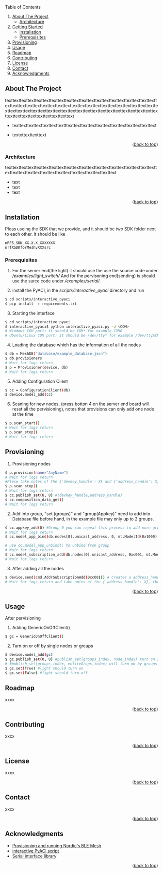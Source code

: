 <a name="BLE Mesh Project Readme"></a>

<!-- Original Readme Credit: https://github.com/othneildrew/Best-README-Template/blob/master/README.md -->





<!-- PROJECT SHIELDS -->
<!--
*** I'm using markdown "reference style" links for readability.
*** Reference links are enclosed in brackets [ ] instead of parentheses ( ).
*** See the bottom of this document for the declaration of the reference variables
*** for contributors-url, forks-url, etc. This is an optional, concise syntax you may use.
*** https://www.markdownguide.org/basic-syntax/#reference-style-links
-->


<!-- TABLE OF CONTENTS -->

  <summary>Table of Contents</summary>
  <ol>
    <li>
      <a href="#about-the-project">About The Project</a>
      <ul>
        <li><a href="#architecture">Architecture</a></li>
      </ul>
    </li>
    <li>
      <a href="#getting-started">Getting Started</a>
      <ul>
        <li><a href="#installation">Installation</a></li>
        <li><a href="#prerequisites">Prerequisites</a></li>
      </ul>
    </li>
    <li><a href="#provisioning">Provisioning</a></li>
    <li><a href="#usage">Usage</a></li>
    <li><a href="#roadmap">Roadmap</a></li>
    <li><a href="#contributing">Contributing</a></li>
    <li><a href="#license">License</a></li>
    <li><a href="#contact">Contact</a></li>
    <li><a href="#acknowledgments">Acknowledgments</a></li>
  </ol>




<!-- ABOUT THE PROJECT -->
## About The Project

texttexttexttexttexttexttexttexttexttexttexttexttexttexttexttexttexttexttexttexttexttexttexttexttexttexttexttexttexttexttexttexttexttexttexttexttexttexttexttexttexttexttexttexttexttexttexttexttexttexttexttexttexttexttexttexttexttexttexttexttexttexttexttexttexttexttexttexttexttext
* texttexttexttexttexttexttextttexttexttexttexttexttexttexttexttexttexttexttext

* textxttexttexttext

<p align="right">(<a href="#readme-top">back to top</a>)</p>

### Architecture

texttexttexttexttexttexttexttexttexttexttexttexttexttexttexttexttexttexttexttexttexttexttexttexttexttexttexttexttexttexttexttexttexttexttext

* text
* text
* text


<p align="right">(<a href="#readme-top">back to top</a>)</p>



<!-- GETTING STARTED -->
## Installation

Pleas useing the SDK that we provide, and it should be two SDK folder next to each other.
it should be like

```sh
nRF5_SDK_XX.X.X_XXXXXXX
nrfXSDKforMeshvXXXsrc
```

### Prerequisites

1. For the server end(the light) it should use the use the source code under *<nrfXSDKforMeshvXXXsrc>/examples/light_switch/* And for the pervisoning end(sending) is should use the surce code under *<nrfXSDKforMeshvXXXsrc>/examples/serial/*.

2. Install the PyACI, in the *scripts/interactive_pyaci* directory and run
```sh
$ cd scripts/interactive_pyaci
$ pip install -r requirements.txt
```

3. Starting the interface
```sh
$ cd scripts/interactive_pyaci
$ interactive_pyaci$ python interactive_pyaci.py -d <COM>
# Windows COM port: it should be COM* for example COM0
# Ubuntu/Linux COM port: it should be /dev/tty* for example /dev/ttyACM0
```

4.  Loading the database which has the information of all the nodes
```sh
$ db = MeshDB("database/example_database.json")
$ db.provisioners
# Wait for logs return
$ p = Provisioner(device, db)
# Wait for logs return
```

5. Adding Configuration Client
```sh
$ cc = ConfigurationClient(db)
$ device.model_add(cc)
```

6. Scaning for new nodes, (press botton 4 on the server end board will reset all the pervisioning), notes that provisions can only add one node at the time
```sh
$ p.scan_start()
# Wait for logs return
$ p.scan_stop()
# Wait for logs return
```


## Provisioning

1. Provisioning nodes
 ```sh
$ p.provision(name="AnyName")
# Wait for logs return
#Plese take notes of the {'devkey_handle': X} and {'address_handle': X}>
$ p.scan_stop()
# Wait for logs return
$ cc.publish_set(8, 0) #(devkey_handle,address_handle)
$ cc.composition_data_get()
# Wait for logs return
```

2. Add into group, "set (groups)" and "group(Appkey)" need to add into Database file before hand, in the example file may only up to 2 groups.
```sh
$ cc.appkey_add(0) #Group 0 you can repeat this process to add more group
# Wait for logs return
$ cc.model_app_bind(db.nodes[0].unicast_address, 0, mt.ModelId(0x1000)) # Make the node 0 bind to appkey 0 which is the group 0

# use cc.model_app_unbind() to unbind from group
# Wait for logs return
$ cc.model_subscription_add(db.nodes[0].unicast_address, 0xc001, mt.ModelId(0x1000)) # Add to group 0xC001
# Wait for logs return
```
3. After adding all the nodes 
```sh
$ device.send(cmd.AddrSubscriptionAdd(0xc001)) # Creates a address_handle for all the set
# Wait for logs return and take notes of the {'address_handle': X}, that will be the address_handle for the entire grops
```

<p align="right">(<a href="#readme-top">back to top</a>)</p>



<!-- USAGE EXAMPLES -->
## Usage

After pervisioning

1. Adding GenericOnOffClient()
```sh
$ gc = GenericOnOffClient()
```
2. Turn on or off by single nodes or groups
```sh
$ device.model_add(gc)
$ gc.publish_set(0, 0) #publish_set(groups_index, node_index) turn on individual nodes
# #publish_set(groups_index, entireGrops_index) will turn on by groups
$ gc.set(True) #light should turn on
$ gc.set(False) #light should turn off
```



<!-- ROADMAP -->
## Roadmap

xxxx

<p align="right">(<a href="#readme-top">back to top</a>)</p>



<!-- CONTRIBUTING -->
## Contributing

xxxx

<p align="right">(<a href="#readme-top">back to top</a>)</p>



<!-- LICENSE -->
## License

xxxx

<p align="right">(<a href="#readme-top">back to top</a>)</p>



<!-- CONTACT -->
## Contact

xxxx

<p align="right">(<a href="#readme-top">back to top</a>)</p>



<!-- ACKNOWLEDGMENTS -->
## Acknowledgments


* [Provisioning and running Nordic's BLE Mesh](https://devzone.nordicsemi.com/guides/short-range-guides/b/mesh-networks/posts/provisioning-and-running-nordic-s-ble-mesh-with-python-application-controller-interface-pyaci)
* [Interactive PyACI script](https://infocenter.nordicsemi.com/topic/com.nordic.infocenter.meshsdk.v5.0.0/md_scripts_interactive_pyaci_README.html)
* [Serial interface library](https://infocenter.nordicsemi.com/topic/com.nordic.infocenter.meshsdk.v5.0.0/md_doc_user_guide_modules_serial.html)

<p align="right">(<a href="#readme-top">back to top</a>)</p>


<!-- More info pleace take a look at those page-->

<!-- https://infocenter.nordicsemi.com/index.jsp?topic=%2Fcom.nordic.infocenter.meshsdk.v5.0.0%2Fmd_examples_provisioner_README.html&anchor=provisioner_example_assignment -->

<!-- https://devzone.nordicsemi.com/guides/short-range-guides/b/mesh-networks/posts/provisioning-and-running-nordic-s-ble-mesh-with-python-application-controller-interface-pyaci -->

<!-- https://infocenter.nordicsemi.com/index.jsp?topic=%2Fcom.nordic.infocenter.meshsdk.v5.0.0%2Fmd_examples_provisioner_README.html&anchor=provisioner_example_assignment -->





